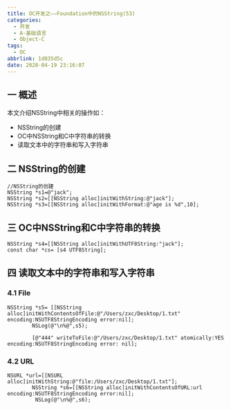 ```yaml
---
title: OC开发之——Foundation中的NSString(53)
categories:
  - 开发
  - A-基础语言
  - Object-C
tags:
  - OC
abbrlink: 1d035d5c
date: 2020-04-19 23:16:07
---
```

## 一 概述

本文介绍NSString中相关的操作如：

* NSString的创建
* OC中NSString和C中字符串的转换
* 读取文本中的字符串和写入字符串

<!--more-->

## 二 NSString的创建

```
//NSString的创建
NSString *s1=@"jack";
NSString *s2=[[NSString alloc]initWithString:@"jack"];
NSString *s3=[[NSString alloc]initWithFormat:@"age is %d",10];
```

## 三 OC中NSString和C中字符串的转换

```
NSString *s4=[[NSString alloc]initWithUTF8String:"jack"];
const char *cs= [s4 UTF8String];
```

## 四 读取文本中的字符串和写入字符串

### 4.1 File

```
NSString *s5= [[NSString alloc]initWithContentsOfFile:@"/Users/zxc/Desktop/1.txt" encoding:NSUTF8StringEncoding error:nil];
        NSLog(@"\n%@",s5);
        
        [@"444" writeToFile:@"/Users/zxc/Desktop/1.txt" atomically:YES encoding:NSUTF8StringEncoding error: nil];   
```

### 4.2 URL

```
NSURL *url=[[NSURL alloc]initWithString:@"file:/Users/zxc/Desktop/1.txt"];
        NSString *s6=[[NSString alloc]initWithContentsOfURL:url encoding:NSUTF8StringEncoding error:nil];
         NSLog(@"\n%@",s6);
```
